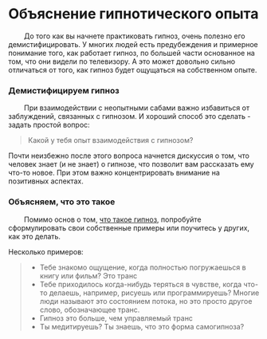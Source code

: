 # **Объяснение гипнотического опыта**

&nbsp; &nbsp; &nbsp; &nbsp; До того как вы начнете практиковать гипноз, очень полезно его демистифицировать. У многих людей есть предубеждения и примерное понимание того, как работает гипноз, по большей части основанное на том, что они видели по телевизору. А это может довольно сильно отличаться от того, как гипноз будет ощущаться на собственном опыте.

### **Демистифицируем гипноз**

&nbsp; &nbsp; &nbsp; &nbsp; При взаимодействии с неопытными сабами важно избавиться от заблуждений, связанных с гипнозом. 
И хороший способ это сделать - задать простой вопрос:

> Какой у тебя опыт взаимодействия с гипнозом?

Почти неизбежно после этого вопроса начнется дискуссия о том, что человек знает (и не знает) о гипнозе, что позволит вам рассказать ему что-то новое. При этом важно концентрировать внимание на позитивных аспектах.

### **Объясняем, что это такое**

&nbsp; &nbsp; &nbsp; &nbsp; Помимо основ о том, [что такое гипноз](https://github.com/Nandesus/hypnobase/blob/main/Nimja/Что%20такое%20гипноз%3F.md), попробуйте сформулировать свои собственные примеры или поучитесь у других, как это делать.

Несколько примеров:

> * Тебе знакомо ощущение, когда полностью погружаешься в книгу или фильм? Это транс    
> * Тебе приходилось когда-нибудь теряться в чувстве, когда что-то делаешь, например, рисуешь или программируешь? Многие люди называют это состоянием потока, но это просто другое слово, обозначающее транс.    
> * Гипноз это больше, чем управляемый транс    
> * Ты медитируешь? Ты знаешь, что это форма самогипноза?    

